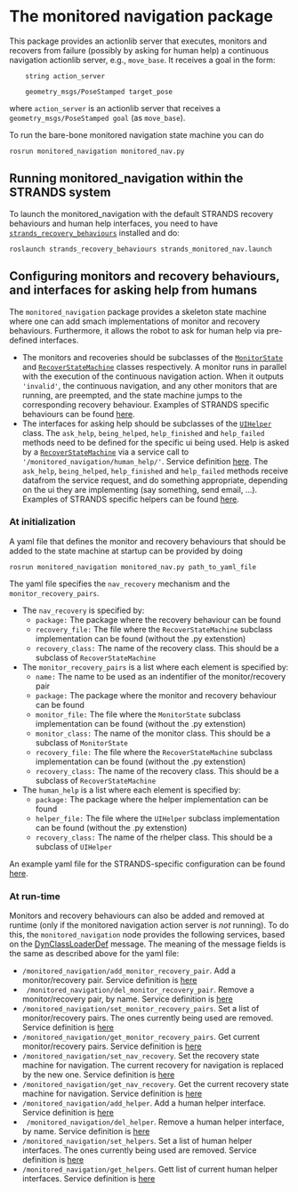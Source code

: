 # The monitored navigation package
           

This package provides an actionlib server that executes, monitors and recovers from failure (possibly by asking for human help) a continuous navigation actionlib server, e.g., `move_base`. 
It receives a goal in the form:
    
```
    string action_server
```

```
    geometry_msgs/PoseStamped target_pose
```
    
where `action_server` is an actionlib server that receives a  `geometry_msgs/PoseStamped goal` (as `move_base`).

To run the bare-bone monitored navigation state machine you can do

```
rosrun monitored_navigation monitored_nav.py
```

## Running monitored_navigation within the STRANDS system


To launch the monitored_navigation with the default STRANDS recovery behaviours and human help interfaces, you need to have [```strands_recovery_behaviours```](https://github.com/strands-project/strands_recovery_behaviours) installed and do:

```
roslaunch strands_recovery_behaviours strands_monitored_nav.launch
```

## Configuring monitors and recovery behaviours, and interfaces for asking help from humans

The ``monitored_navigation`` package provides a skeleton state machine where one can add smach implementations of monitor and recovery behaviours. Furthermore, it allows the robot to ask for human help 
via pre-defined interfaces.

* The monitors and recoveries should be subclasses  of the 
[``MonitorState``](src/monitored_navigation/monitor_state.py) and [``RecoverStateMachine``](src/monitored_navigation/recover_state_machine.py) classes respectively. A monitor runs in parallel with the execution of 
the continuous navigation action. When it outputs ``'invalid'``, the continuous navigation, and any other monitors that are running, are preempted, and the state machine jumps to
the corresponding recovery behaviour. Examples of STRANDS specific behaviours can be found
 [here](https://github.com/strands-project/strands_recovery_behaviours/tree/hydro-devel/strands_monitored_nav_states/src/strands_monitored_nav_states).
* The interfaces for asking help should be subclasses of the [``UIHelper``](src/monitored_navigation/ui_helper.py) class. The ``ask_help``, ``being_helped``, ``help_finished`` and ``help_failed`` methods need
to be defined for the specific ui being used. Help is asked by a [``RecoverStateMachine``](src/monitored_navigation/recover_state_machine.py) via a service
call to ```'/monitored_navigation/human_help/'```. Service definition [here](../strands_navigation_msgs/srv/AskHelp.srv). The  ``ask_help``, ``being_helped``, ``help_finished`` and ``help_failed`` methods
receive datafrom the service request, and do something appropriate, depending on the ui they are implementing (say something, send email, ...). Examples of STRANDS specific helpers can be found
 [here](https://github.com/strands-project/strands_recovery_behaviours/tree/hydro-devel/strands_human_help/src/strands_human_help).


### At initialization

A yaml file that defines the monitor and recovery behaviours that should be added to the state machine at startup can be provided by doing

```
rosrun monitored_navigation monitored_nav.py path_to_yaml_file
```

The yaml file specifies the ``nav_recovery`` mechanism and the ``monitor_recovery_pairs``. 

* The ``nav_recovery`` is specified by:
    * ``package:`` The package where the recovery behaviour can be found
    * ``recovery_file:`` The file where the ``RecoverStateMachine`` subclass implementation can be found (without the .py extenstion)
    * ``recovery_class:`` The name of the recovery class. This should be a subclass of ``RecoverStateMachine``
* The ``monitor_recovery_pairs`` is a list where each element is specified by:
    * ``name:`` The name to be used as an indentifier of the monitor/recovery pair
    * ``package:`` The package where the monitor and recovery behaviour can be found
    * ``monitor_file:`` The file where the ``MonitorState`` subclass implementation can be found (without the .py extenstion)
    * ``monitor_class:`` The name of the monitor class. This should be a subclass of ``MonitorState``
    * ``recovery_file:`` The file where the ``RecoverStateMachine`` subclass implementation can be found (without the .py extenstion)
    * ``recovery_class:`` The name of the recovery class. This should be a subclass of ``RecoverStateMachine``
* The ``human_help`` is a list where each element is specified by:
    * ``package:`` The package where the helper implementation can be found
    * ``helper_file:`` The file where the ``UIHelper`` subclass implementation can be found (without the .py extenstion)
    * ``recovery_class:`` The name of the rhelper class. This should be a subclass of ``UIHelper``

An example yaml file for the STRANDS-specific configuration can be found [here](config/strands.yaml).

### At run-time

Monitors and recovery behaviours can also be added and removed at runtime (only if the monitored navigation action server is *not* running). To do this, the ```monitored_navigation``` node provides the 
following services, based on the  [DynClassLoaderDef](../strands_navigation_msgs/msg/DynClassLoaderDef.msg) message. The meaning of the message fields is the same as described above for the yaml file:

* ``/monitored_navigation/add_monitor_recovery_pair``. Add a monitor/recovery pair. Service definition is [here](../strands_navigation_msgs/srv/AddMonitorRecoveryPair.srv)
* `` /monitored_navigation/del_monitor_recovery_pair``. Remove a monitor/recovery pair, by name. Service definition is [here](../strands_navigation_msgs/srv/DelMonitorRecoveryPair.srv)
* ``/monitored_navigation/set_monitor_recovery_pairs``. Set a list of monitor/recovery pairs. The ones currently being used are removed. Service definition is 
[here](../strands_navigation_msgs/srv/SetMonitorRecoveryPairs.srv)
* ``/monitored_navigation/get_monitor_recovery_pairs``. Get current monitor/recovery pairs. Service definition is 
[here](../strands_navigation_msgs/srv/GetMonitorRecoveryPairs.srv)
* ``/monitored_navigation/set_nav_recovery``. Set the recovery state machine for navigation. The current recovery for navigation is replaced by the new one. Service definition is [here](../strands_navigation_msgs/srv/SetNavRecovery.srv)
* ``/monitored_navigation/get_nav_recovery``. Get the current recovery state machine for navigation. Service definition is [here](../strands_navigation_msgs/srv/GetNavRecovery.srv)
* ``/monitored_navigation/add_helper``. Add a human helper interface. Service definition is [here](../strands_navigation_msgs/srv/AddHelper.srv)
* `` /monitored_navigation/del_helper``. Remove a human helper interface, by name. Service definition is [here](../strands_navigation_msgs/srv/DelHelper.srv)
* ``/monitored_navigation/set_helpers``. Set a list of human helper interfaces. The ones currently being used are removed. Service definition is 
[here](../strands_navigation_msgs/srv/SetHelpers.srv)
* ``/monitored_navigation/get_helpers``. Gett  list of current human helper interfaces. Service definition is 
[here](../strands_navigation_msgs/srv/GetHelpers.srv)
